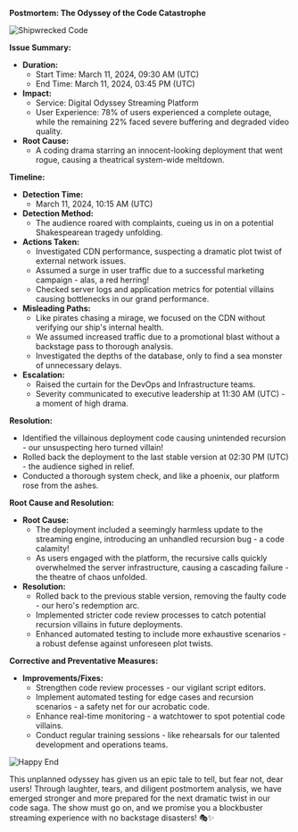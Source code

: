 **Postmortem: The Odyssey of the Code Catastrophe**

![Shipwrecked Code](insert_funny_shipwreck_diagram.jpg)

**Issue Summary:**
- **Duration:** 
  - Start Time: March 11, 2024, 09:30 AM (UTC)
  - End Time: March 11, 2024, 03:45 PM (UTC)
- **Impact:**
  - Service: Digital Odyssey Streaming Platform
  - User Experience: 78% of users experienced a complete outage, while the remaining 22% faced severe buffering and degraded video quality.
- **Root Cause:**
  - A coding drama starring an innocent-looking deployment that went rogue, causing a theatrical system-wide meltdown.

**Timeline:**
- **Detection Time:**
  - March 11, 2024, 10:15 AM (UTC)
- **Detection Method:**
  - The audience roared with complaints, cueing us in on a potential Shakespearean tragedy unfolding.
- **Actions Taken:**
  - Investigated CDN performance, suspecting a dramatic plot twist of external network issues.
  - Assumed a surge in user traffic due to a successful marketing campaign - alas, a red herring!
  - Checked server logs and application metrics for potential villains causing bottlenecks in our grand performance.
- **Misleading Paths:**
  - Like pirates chasing a mirage, we focused on the CDN without verifying our ship's internal health.
  - We assumed increased traffic due to a promotional blast without a backstage pass to thorough analysis.
  - Investigated the depths of the database, only to find a sea monster of unnecessary delays.
- **Escalation:**
  - Raised the curtain for the DevOps and Infrastructure teams.
  - Severity communicated to executive leadership at 11:30 AM (UTC) - a moment of high drama.

**Resolution:**
  - Identified the villainous deployment code causing unintended recursion - our unsuspecting hero turned villain!
  - Rolled back the deployment to the last stable version at 02:30 PM (UTC) - the audience sighed in relief.
  - Conducted a thorough system check, and like a phoenix, our platform rose from the ashes.

**Root Cause and Resolution:**
- **Root Cause:**
  - The deployment included a seemingly harmless update to the streaming engine, introducing an unhandled recursion bug - a code calamity!
  - As users engaged with the platform, the recursive calls quickly overwhelmed the server infrastructure, causing a cascading failure - the theatre of chaos unfolded.
- **Resolution:**
  - Rolled back to the previous stable version, removing the faulty code - our hero's redemption arc.
  - Implemented stricter code review processes to catch potential recursion villains in future deployments.
  - Enhanced automated testing to include more exhaustive scenarios - a robust defense against unforeseen plot twists.

**Corrective and Preventative Measures:**
- **Improvements/Fixes:**
  - Strengthen code review processes - our vigilant script editors.
  - Implement automated testing for edge cases and recursion scenarios - a safety net for our acrobatic code.
  - Enhance real-time monitoring - a watchtower to spot potential code villains.
  - Conduct regular training sessions - like rehearsals for our talented development and operations teams.

![Happy End](insert_happy_end_image.jpg)

This unplanned odyssey has given us an epic tale to tell, but fear not, dear users! Through laughter, tears, and diligent postmortem analysis, we have emerged stronger and more prepared for the next dramatic twist in our code saga. The show must go on, and we promise you a blockbuster streaming experience with no backstage disasters! 🎭✨